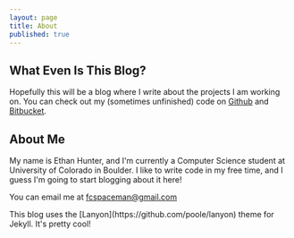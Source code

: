 ```yaml
---
layout: page
title: About
published: true
---
```


## What Even Is This Blog?
Hopefully this will be a blog where I write about the projects I am working on. You can check out my (sometimes unfinished) code on [Github](https://github.com/Spaceman1701) and [Bitbucket](https://bitbucket.org/Spaceman42/).

## About Me
My name is Ethan Hunter, and I'm currently a Computer Science student at University of Colorado in Boulder. I like to write code in my free time, and I guess I'm going to start blogging about it here!

You can email me at fcspaceman@gmail.com

<p class="message">
  This blog uses the [Lanyon](https://github.com/poole/lanyon) theme for Jekyll. It's pretty cool!
</p>
